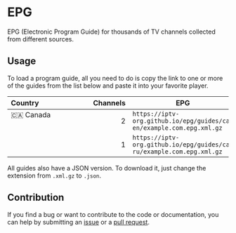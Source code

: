 # EPG

EPG (Electronic Program Guide) for thousands of TV channels collected from different sources.

## Usage

To load a program guide, all you need to do is copy the link to one or more of the guides from the list below and paste it into your favorite player.

<!-- prettier-ignore -->
<table>
  <thead>
    <tr><th>Country&nbsp;&nbsp;&nbsp;&nbsp;&nbsp;&nbsp;&nbsp;&nbsp;&nbsp;&nbsp;&nbsp;&nbsp;&nbsp;&nbsp;&nbsp;&nbsp;&nbsp;&nbsp;&nbsp;&nbsp;&nbsp;&nbsp;&nbsp;&nbsp;&nbsp;</th><th>Channels</th><th>EPG</th><th>Status&nbsp;&nbsp;&nbsp;&nbsp;&nbsp;&nbsp;&nbsp;&nbsp;&nbsp;&nbsp;&nbsp;&nbsp;&nbsp;&nbsp;&nbsp;&nbsp;&nbsp;&nbsp;&nbsp;&nbsp;&nbsp;&nbsp;&nbsp;&nbsp;&nbsp;&nbsp;&nbsp;&nbsp;&nbsp;&nbsp;&nbsp;&nbsp;&nbsp;&nbsp;&nbsp;&nbsp;&nbsp;&nbsp;&nbsp;&nbsp;&nbsp;&nbsp;&nbsp;&nbsp;&nbsp;&nbsp;&nbsp;&nbsp;&nbsp;&nbsp;&nbsp;</th></tr>
  </thead>
  <tbody>
    <tr><td valign="top" rowspan="2">🇨🇦&nbsp;Canada</td><td align="right">2</td><td nowrap><code>https://iptv-org.github.io/epg/guides/ca-en/example.com.epg.xml.gz</code></td><td><a href="https://github.com/iptv-org/epg/actions/workflows/example.com.yml"><img src="https://github.com/iptv-org/epg/actions/workflows/example.com.yml/badge.svg" alt="example.com" style="max-width: 100%;"></a></td></tr>
    <tr><td align="right">1</td><td nowrap><code>https://iptv-org.github.io/epg/guides/ca-ru/example.com.epg.xml.gz</code></td><td><a href="https://github.com/iptv-org/epg/actions/workflows/example.com.yml"><img src="https://github.com/iptv-org/epg/actions/workflows/example.com.yml/badge.svg" alt="example.com" style="max-width: 100%;"></a></td></tr>
  </tbody>
</table>

All guides also have a JSON version. To download it, just change the extension from `.xml.gz` to `.json`.

## Contribution

If you find a bug or want to contribute to the code or documentation, you can help by submitting an [issue](https://github.com/iptv-org/epg/issues) or a [pull request](https://github.com/iptv-org/epg/pulls).

